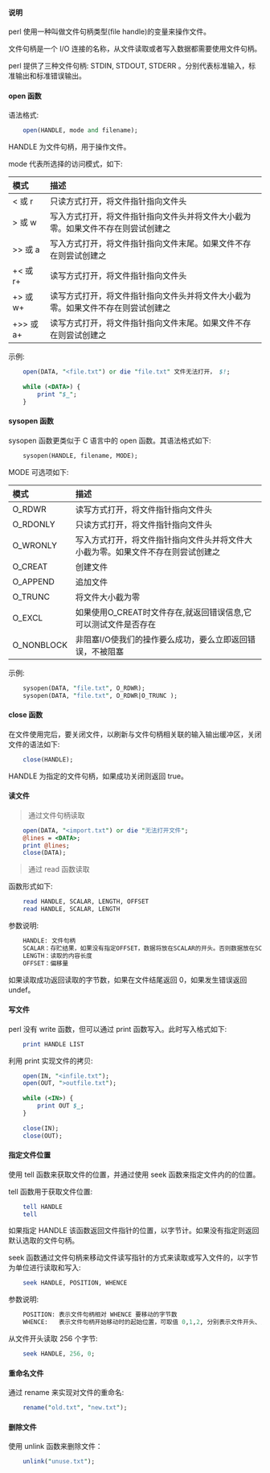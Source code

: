 
#### 说明

perl 使用一种叫做文件句柄类型(file handle)的变量来操作文件。

文件句柄是一个 I/O 连接的名称，从文件读取或者写入数据都需要使用文件句柄。

perl 提供了三种文件句柄: STDIN, STDOUT, STDERR 。分别代表标准输入，标准输出和标准错误输出。


#### open 函数

语法格式:
```pl
    open(HANDLE, mode and filename);
```

HANDLE 为文件句柄，用于操作文件。

mode 代表所选择的访问模式，如下:

| 模式 | 描述 |
|:-----|:-----|
| < 或 r    | 只读方式打开，将文件指针指向文件头 |
| > 或 w    | 写入方式打开，将文件指针指向文件头并将文件大小截为零。如果文件不存在则尝试创建之 |
| >> 或 a   | 写入方式打开，将文件指针指向文件末尾。如果文件不存在则尝试创建之 |
| +< 或 r+  | 读写方式打开，将文件指针指向文件头 |
| +> 或 w+  | 读写方式打开，将文件指针指向文件头并将文件大小截为零。如果文件不存在则尝试创建之 |
| +>> 或 a+ | 读写方式打开，将文件指针指向文件末尾。如果文件不存在则尝试创建之 |

示例:
```pl
    open(DATA, "<file.txt") or die "file.txt" 文件无法打开， $!;
    
    while (<DATA>) {
        print "$_";
    }
```


#### sysopen 函数

sysopen 函数更类似于 C 语言中的 open 函数。其语法格式如下:
```pl
    sysopen(HANDLE, filename, MODE);
```

MODE 可选项如下:

| 模式 | 描述 |
|:-----|:-----|
| O_RDWR      | 读写方式打开，将文件指针指向文件头 |
| O_RDONLY    | 只读方式打开，将文件指针指向文件头 |
| O_WRONLY    | 写入方式打开，将文件指针指向文件头并将文件大小截为零。如果文件不存在则尝试创建之 |
| O_CREAT     | 创建文件 |
| O_APPEND    | 追加文件 |
| O_TRUNC     | 将文件大小截为零 |
| O_EXCL      | 如果使用O_CREAT时文件存在,就返回错误信息,它可以测试文件是否存在 |
| O_NONBLOCK  | 非阻塞I/O使我们的操作要么成功，要么立即返回错误，不被阻塞 |

示例:
```pl
    sysopen(DATA, "file.txt", O_RDWR);
    sysopen(DATA, "file.txt", O_RDWR|O_TRUNC );
```


#### close 函数

在文件使用完后，要关闭文件，以刷新与文件句柄相关联的输入输出缓冲区，关闭文件的语法如下:
```pl
    close(HANDLE);
```
HANDLE 为指定的文件句柄，如果成功关闭则返回 true。


#### 读文件

> 通过文件句柄读取

```pl
    open(DATA, "<import.txt") or die "无法打开文件";
    @lines = <DATA>;
    print @lines;
    close(DATA);
```

> 通过 read 函数读取

函数形式如下:
```pl
    read HANDLE, SCALAR, LENGTH, OFFSET
    read HANDLE, SCALAR, LENGTH
```
参数说明:
```pl
    HANDLE: 文件句柄
    SCALAR：存贮结果，如果没有指定OFFSET，数据将放在SCALAR的开头。否则数据放在SCALAR中的OFFSET字节之后
    LENGTH：读取的内容长度
    OFFSET：偏移量
```
如果读取成功返回读取的字节数，如果在文件结尾返回 0，如果发生错误返回 undef。


#### 写文件

perl 没有 write 函数，但可以通过 print 函数写入。此时写入格式如下:
```pl
    print HANDLE LIST
```

利用 print 实现文件的拷贝:
```pl
    open(IN, "<infile.txt");
    open(OUT, ">outfile.txt");
    
    while (<IN>) {
        print OUT $_;
    }
    
    close(IN);
    close(OUT);
```

#### 指定文件位置

使用 tell 函数来获取文件的位置，并通过使用 seek 函数来指定文件内的的位置。

tell 函数用于获取文件位置:
```pl
    tell HANDLE
    tell
```
如果指定 HANDLE 该函数返回文件指针的位置，以字节计。如果没有指定则返回默认选取的文件句柄。

seek 函数通过文件句柄来移动文件读写指针的方式来读取或写入文件的，以字节为单位进行读取和写入:
```pl
    seek HANDLE, POSITION, WHENCE
```
参数说明:
```pl
    POSITION: 表示文件句柄相对 WHENCE 要移动的字节数
    WHENCE:   表示文件句柄开始移动时的起始位置，可取值 0,1,2, 分别表示文件开头、当前位置和文件尾
```

从文件开头读取 256 个字节:
```pl
    seek HANDLE, 256, 0;
```


#### 重命名文件

通过 rename 来实现对文件的重命名:
```pl
    rename("old.txt", "new.txt");
```


#### 删除文件

使用 unlink 函数来删除文件：

```pl
    unlink("unuse.txt");
```



